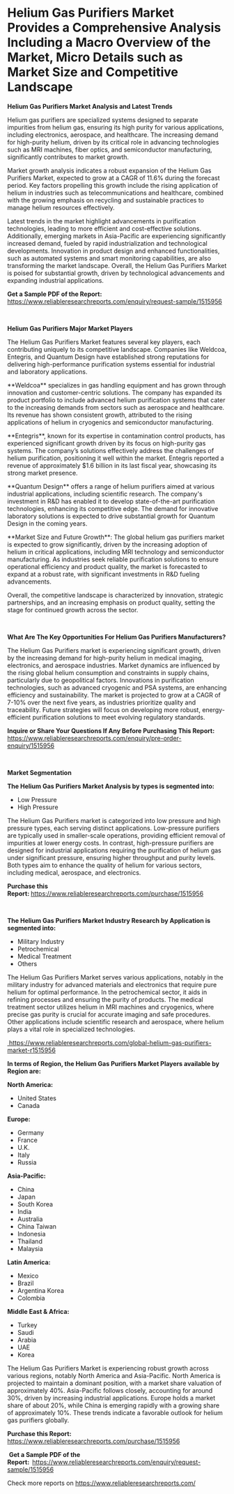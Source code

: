 <p><h1>Helium Gas Purifiers Market Provides a Comprehensive Analysis Including a Macro Overview of the Market, Micro Details such as Market Size and Competitive Landscape</h1></p><p><strong>Helium Gas Purifiers Market Analysis and Latest Trends</strong></p>
<p><p>Helium gas purifiers are specialized systems designed to separate impurities from helium gas, ensuring its high purity for various applications, including electronics, aerospace, and healthcare. The increasing demand for high-purity helium, driven by its critical role in advancing technologies such as MRI machines, fiber optics, and semiconductor manufacturing, significantly contributes to market growth.</p><p>Market growth analysis indicates a robust expansion of the Helium Gas Purifiers Market, expected to grow at a CAGR of 11.6% during the forecast period. Key factors propelling this growth include the rising application of helium in industries such as telecommunications and healthcare, combined with the growing emphasis on recycling and sustainable practices to manage helium resources effectively. </p><p>Latest trends in the market highlight advancements in purification technologies, leading to more efficient and cost-effective solutions. Additionally, emerging markets in Asia-Pacific are experiencing significantly increased demand, fueled by rapid industrialization and technological developments. Innovation in product design and enhanced functionalities, such as automated systems and smart monitoring capabilities, are also transforming the market landscape. Overall, the Helium Gas Purifiers Market is poised for substantial growth, driven by technological advancements and expanding industrial applications.</p></p>
<p><strong>Get a Sample PDF of the Report:&nbsp;</strong> <a href="https://www.reliableresearchreports.com/enquiry/request-sample/1515956?utm_campaign=2957&utm_medium=2&utm_source=Github&utm_content=ia&utm_term=29032025&utm_id=helium-gas-purifiers">https://www.reliableresearchreports.com/enquiry/request-sample/1515956</a></p>
<p>&nbsp;</p>
<p><strong>Helium Gas Purifiers Major Market Players</strong></p>
<p><p>The Helium Gas Purifiers Market features several key players, each contributing uniquely to its competitive landscape. Companies like Weldcoa, Entegris, and Quantum Design have established strong reputations for delivering high-performance purification systems essential for industrial and laboratory applications.</p><p>**Weldcoa** specializes in gas handling equipment and has grown through innovation and customer-centric solutions. The company has expanded its product portfolio to include advanced helium purification systems that cater to the increasing demands from sectors such as aerospace and healthcare. Its revenue has shown consistent growth, attributed to the rising applications of helium in cryogenics and semiconductor manufacturing.</p><p>**Entegris**, known for its expertise in contamination control products, has experienced significant growth driven by its focus on high-purity gas systems. The company’s solutions effectively address the challenges of helium purification, positioning it well within the market. Entegris reported a revenue of approximately $1.6 billion in its last fiscal year, showcasing its strong market presence.</p><p>**Quantum Design** offers a range of helium purifiers aimed at various industrial applications, including scientific research. The company's investment in R&D has enabled it to develop state-of-the-art purification technologies, enhancing its competitive edge. The demand for innovative laboratory solutions is expected to drive substantial growth for Quantum Design in the coming years.</p><p>**Market Size and Future Growth**: The global helium gas purifiers market is expected to grow significantly, driven by the increasing adoption of helium in critical applications, including MRI technology and semiconductor manufacturing. As industries seek reliable purification solutions to ensure operational efficiency and product quality, the market is forecasted to expand at a robust rate, with significant investments in R&D fueling advancements.</p><p>Overall, the competitive landscape is characterized by innovation, strategic partnerships, and an increasing emphasis on product quality, setting the stage for continued growth across the sector.</p></p>
<p>&nbsp;</p>
<p><strong>What Are The Key Opportunities For Helium Gas Purifiers Manufacturers?</strong></p>
<p><p>The Helium Gas Purifiers market is experiencing significant growth, driven by the increasing demand for high-purity helium in medical imaging, electronics, and aerospace industries. Market dynamics are influenced by the rising global helium consumption and constraints in supply chains, particularly due to geopolitical factors. Innovations in purification technologies, such as advanced cryogenic and PSA systems, are enhancing efficiency and sustainability. The market is projected to grow at a CAGR of 7-10% over the next five years, as industries prioritize quality and traceability. Future strategies will focus on developing more robust, energy-efficient purification solutions to meet evolving regulatory standards.</p></p>
<p><strong>Inquire or Share Your Questions If Any Before Purchasing This Report:</strong> <a href="https://www.reliableresearchreports.com/enquiry/pre-order-enquiry/1515956?utm_campaign=2957&utm_medium=2&utm_source=Github&utm_content=ia&utm_term=29032025&utm_id=helium-gas-purifiers">https://www.reliableresearchreports.com/enquiry/pre-order-enquiry/1515956</a></p>
<p>&nbsp;</p>
<p><strong>Market Segmentation</strong></p>
<p><strong>The Helium Gas Purifiers Market Analysis by types is segmented into:</strong></p>
<p><ul><li>Low Pressure</li><li>High Pressure</li></ul></p>
<p><p>The Helium Gas Purifiers market is categorized into low pressure and high pressure types, each serving distinct applications. Low-pressure purifiers are typically used in smaller-scale operations, providing efficient removal of impurities at lower energy costs. In contrast, high-pressure purifiers are designed for industrial applications requiring the purification of helium gas under significant pressure, ensuring higher throughput and purity levels. Both types aim to enhance the quality of helium for various sectors, including medical, aerospace, and electronics.</p></p>
<p><strong>Purchase this Report:&nbsp;</strong><a href="https://www.reliableresearchreports.com/purchase/1515956?utm_campaign=2957&utm_medium=2&utm_source=Github&utm_content=ia&utm_term=29032025&utm_id=helium-gas-purifiers">https://www.reliableresearchreports.com/purchase/1515956</a></p>
<p>&nbsp;</p>
<p><strong>The Helium Gas Purifiers Market Industry Research by Application is segmented into:</strong></p>
<p><ul><li>Military Industry</li><li>Petrochemical</li><li>Medical Treatment</li><li>Others</li></ul></p>
<p><p>The Helium Gas Purifiers Market serves various applications, notably in the military industry for advanced materials and electronics that require pure helium for optimal performance. In the petrochemical sector, it aids in refining processes and ensuring the purity of products. The medical treatment sector utilizes helium in MRI machines and cryogenics, where precise gas purity is crucial for accurate imaging and safe procedures. Other applications include scientific research and aerospace, where helium plays a vital role in specialized technologies.</p></p>
<p><a href="https://www.reliableresearchreports.com/global-helium-gas-purifiers-market-r1515956?utm_campaign=2957&utm_medium=2&utm_source=Github&utm_content=ia&utm_term=29032025&utm_id=helium-gas-purifiers">&nbsp;https://www.reliableresearchreports.com/global-helium-gas-purifiers-market-r1515956</a></p>
<p><strong>In terms of Region, the Helium Gas Purifiers Market Players available by Region are:</strong></p>
<p>
    <p> <strong> North America: </strong>
        <ul>
            <li>United States</li>
            <li>Canada</li>
        </ul>
        </p> 
    <p> <strong> Europe: </strong>
        <ul>
            <li>Germany</li>
            <li>France</li>
            <li>U.K.</li>
            <li>Italy</li>
            <li>Russia</li>
        </ul>
        </p> 
    <p> <strong> Asia-Pacific: </strong>
        <ul>
            <li>China</li>
            <li>Japan</li>
            <li>South Korea</li>
            <li>India</li>
            <li>Australia</li>
            <li>China Taiwan</li>
            <li>Indonesia</li>
            <li>Thailand</li>
            <li>Malaysia</li>
        </ul>
        </p> 
    <p> <strong> Latin America: </strong>
        <ul>
            <li>Mexico</li>
            <li>Brazil</li>
            <li>Argentina Korea</li>
            <li>Colombia</li>
        </ul>
        </p> 
    <p> <strong> Middle East & Africa: </strong>
        <ul>
            <li>Turkey</li>
            <li>Saudi</li>
            <li>Arabia</li>
            <li>UAE</li>
            <li>Korea</li>
        </ul>
    </p>
    </p>
<p><p>The Helium Gas Purifiers Market is experiencing robust growth across various regions, notably North America and Asia-Pacific. North America is projected to maintain a dominant position, with a market share valuation of approximately 40%. Asia-Pacific follows closely, accounting for around 30%, driven by increasing industrial applications. Europe holds a market share of about 20%, while China is emerging rapidly with a growing share of approximately 10%. These trends indicate a favorable outlook for helium gas purifiers globally.</p></p>
<p><strong>Purchase this Report: </strong><a href="https://www.reliableresearchreports.com/purchase/1515956?utm_campaign=2957&utm_medium=2&utm_source=Github&utm_content=ia&utm_term=29032025&utm_id=helium-gas-purifiers">https://www.reliableresearchreports.com/purchase/1515956</a></p>
<p>&nbsp;<strong>Get a Sample PDF of the Report:&nbsp;&nbsp;</strong><a href="https://www.reliableresearchreports.com/enquiry/request-sample/1515956?utm_campaign=2957&utm_medium=2&utm_source=Github&utm_content=ia&utm_term=29032025&utm_id=helium-gas-purifiers">https://www.reliableresearchreports.com/enquiry/request-sample/1515956</a></p>
<p><strong></strong></p>
<p>Check more reports on <a href="https://www.reliableresearchreports.com/?utm_campaign=2957&utm_medium=2&utm_source=Github&utm_content=ia&utm_term=29032025&utm_id=helium-gas-purifiers">https://www.reliableresearchreports.com/</a></p>